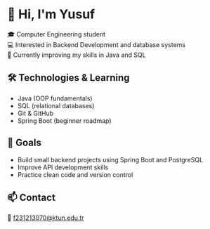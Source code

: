 # 👋 Hi, I'm Yusuf

🎓 Computer Engineering student  
💻 Interested in Backend Development and database systems  
🚀 Currently improving my skills in Java and SQL

## 🛠️ Technologies & Learning
- Java (OOP fundamentals)
- SQL (relational databases)
- Git & GitHub
- Spring Boot (beginner roadmap)

## 🎯 Goals
- Build small backend projects using Spring Boot and PostgreSQL
- Improve API development skills
- Practice clean code and version control

## 📫 Contact
📧 f231213070@ktun.edu.tr
